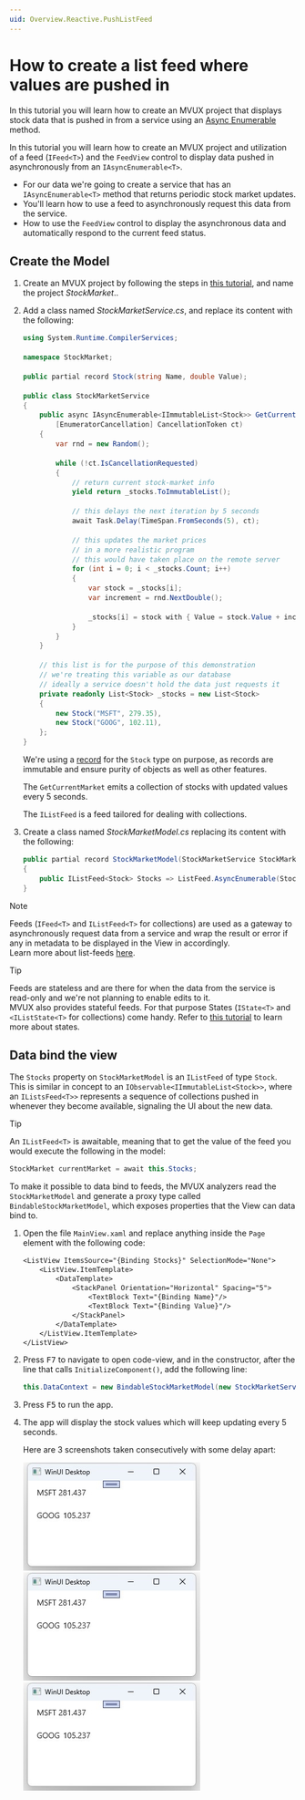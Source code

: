 ```yaml
---
uid: Overview.Reactive.PushListFeed
---
```


# How to create a list feed where values are pushed in

In this tutorial you will learn how to create an MVUX project that displays stock data
that is pushed in from a service using an
[Async Enumerable](https://learn.microsoft.com/en-us/archive/msdn-magazine/2019/november/csharp-iterating-with-async-enumerables-in-csharp-8#a-tour-through-async-enumerables) method.

In this tutorial you will learn how to create an MVUX project
and utilization of a feed (`IFeed<T>`) and the `FeedView` control
to display data pushed in asynchronously from an `IAsyncEnumerable<T>`.

 - For our data we're going to create a service that has an `IAsyncEnumerable<T>` method
 that returns periodic stock market updates.
 - You'll learn how to use a feed to asynchronously request this data from the service.
 - How to use the `FeedView` control to display the asynchronous data
 and automatically respond to the current feed status.

## Create the Model

1. Create an MVUX project by following the steps in
[this tutorial](xref:Overview.Reactive.MvuxProject), and name the project *StockMarket*..

1. Add a class named *StockMarketService.cs*, and replace its content with the following:

    ```c#
    using System.Runtime.CompilerServices;

    namespace StockMarket;

    public partial record Stock(string Name, double Value);

    public class StockMarketService
    {
        public async IAsyncEnumerable<IImmutableList<Stock>> GetCurrentMarket(
            [EnumeratorCancellation] CancellationToken ct)
        {
            var rnd = new Random();

            while (!ct.IsCancellationRequested)
            {
                // return current stock-market info
                yield return _stocks.ToImmutableList();

                // this delays the next iteration by 5 seconds
                await Task.Delay(TimeSpan.FromSeconds(5), ct);

                // this updates the market prices
                // in a more realistic program
                // this would have taken place on the remote server
                for (int i = 0; i < _stocks.Count; i++)
                {
                    var stock = _stocks[i];
                    var increment = rnd.NextDouble();

                    _stocks[i] = stock with { Value = stock.Value + increment };
                }
            }
        }

        // this list is for the purpose of this demonstration
        // we're treating this variable as our database
        // ideally a service doesn't hold the data just requests it
        private readonly List<Stock> _stocks = new List<Stock>
        {
            new Stock("MSFT", 279.35),
            new Stock("GOOG", 102.11),
        };
    }
    ```

    We're using a [record](https://learn.microsoft.com/en-us/dotnet/csharp/language-reference/builtin-types/record)
    for the `Stock` type on purpose, as records are immutable and ensure purity of objects as well as other features.

    The `GetCurrentMarket` emits a collection of stocks with updated values every 5 seconds.

    The `IListFeed` is a feed tailored for dealing with collections.

1. Create a class named *StockMarketModel.cs* replacing its content with the following:

    ```c#
    public partial record StockMarketModel(StockMarketService StockMarketService)
    {
        public IListFeed<Stock> Stocks => ListFeed.AsyncEnumerable(StockMarketService.GetCurrentMarket);
    }
    ```

> [!NOTE]
>
> Feeds (`IFeed<T>` and `IListFeed<T>` for collections) are used as a gateway
> to asynchronously request data from a service and wrap the result or error if any in metadata
> to be displayed in the View in accordingly.  
> Learn more about list-feeds [here](xref:Overview.Reactive.ListFeed).

> [!TIP]
> Feeds are stateless
> and are there for when the data from the service is read-only and we're not planning to enable edits to it.  
> MVUX also provides stateful feeds. For that purpose States (`IState<T>` and `<IListState<T>` for collections) come handy.
> Refer to [this tutorial](xref:Overview.Reactive.SimpleState) to learn more about states.

## Data bind the view

The `Stocks` property on `StockMarketModel` is an `IListFeed` of type `Stock`.  
This is similar in concept to an `IObservable<IImmutableList<Stock>>`,
where an `IListsFeed<T>>` represents a sequence of collections pushed in whenever they become available,
signaling the UI about the new data.

> [!TIP]
> An `IListFeed<T>` is awaitable, meaning that to get the value of the feed you would execute the following in the model:  
>
> ```c#
> StockMarket currentMarket = await this.Stocks;
> ```  

To make it possible to data bind to feeds, the MVUX analyzers read the `StockMarketModel`
and generate a proxy type called `BindableStockMarketModel`, which exposes properties that the View can data bind to.

1. Open the file `MainView.xaml` and replace anything inside the `Page` element with the following code:

    ```xaml
    <ListView ItemsSource="{Binding Stocks}" SelectionMode="None">
        <ListView.ItemTemplate>
            <DataTemplate>
                <StackPanel Orientation="Horizontal" Spacing="5">
                    <TextBlock Text="{Binding Name}"/>
                    <TextBlock Text="{Binding Value}"/>
                </StackPanel>
            </DataTemplate>
        </ListView.ItemTemplate>
    </ListView>
    ```

1. Press <kbd>F7</kbd> to navigate to open code-view, and in the constructor,
after the line that calls `InitializeComponent()`, add the following line:

    ```c#
    this.DataContext = new BindableStockMarketModel(new StockMarketService());
    ```   

1. Press <kbd>F5</kbd> to run the app.

1. The app will display the stock values which will keep updating every 5 seconds.

    Here are 3 screenshots taken consecutively with some delay apart:

    ![](Assets/PushListFeed-1.jpg)
    ![](Assets/PushListFeed-1.jpg)
    ![](Assets/PushListFeed-1.jpg)
